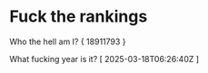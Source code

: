 # Fuck the rankings

Who the hell am I?
{ 18911793 }

What fucking year is it?
[ 2025-03-18T06:26:40Z ]
